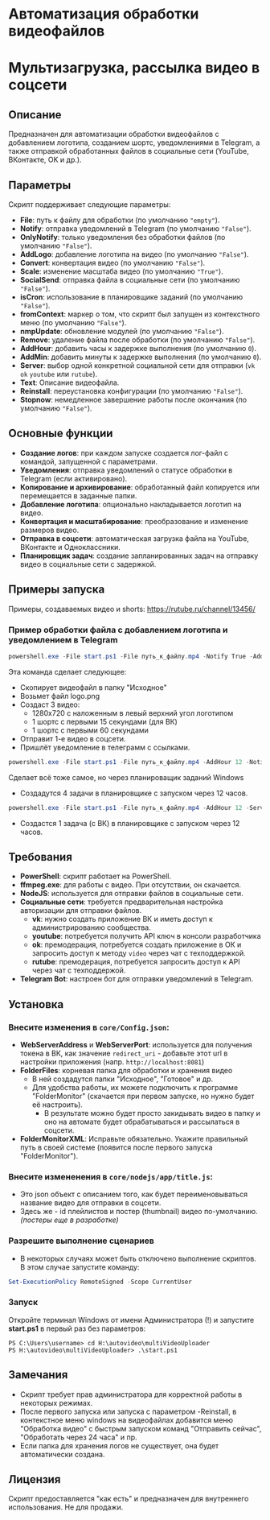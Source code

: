 # Автоматизация обработки видеофайлов
# Мультизагрузка, рассылка видео в соцсети

## Описание

Предназначен для автоматизации обработки видеофайлов с добавлением логотипа, созданием шортс, уведомлениями в Telegram, а также отправкой обработанных файлов в социальные сети (YouTube, ВКонтакте, OK и др.).

## Параметры

Скрипт поддерживает следующие параметры:

- **File**: путь к файлу для обработки (по умолчанию `"empty"`).
- **Notify**: отправка уведомлений в Telegram (по умолчанию `"False"`).
- **OnlyNotify**: только уведомления без обработки файлов (по умолчанию `"False"`).
- **AddLogo**: добавление логотипа на видео (по умолчанию `"False"`).
- **Convert**: конвертация видео (по умолчанию `"False"`).
- **Scale**: изменение масштаба видео (по умолчанию `"True"`).
- **SocialSend**: отправка файла в социальные сети (по умолчанию `"False"`).
- **isCron**: использование в планировщике заданий (по умолчанию `"False"`).
- **fromContext**: маркер о том, что скрипт был запущен из контекстного меню (по умолчанию `"False"`).
- **nmpUpdate**: обновление модулей (по умолчанию `"False"`).
- **Remove**: удаление файла после обработки (по умолчанию `"False"`).
- **AddHour**: добавить часы к задержке выполнения (по умолчанию `0`).
- **AddMin**: добавить минуты к задержке выполнения (по умолчанию `0`).
- **Server**: выбор одной конкретной социальной сети для отправки (`vk` `ok` `youtube` или `rutube`).
- **Text**: Описание видеофайла.
- **Reinstall**: переустановка конфигурации (по умолчанию `"False"`).
- **Stopnow**: немедленное завершение работы после окончания (по умолчанию `"False"`).

## Основные функции

- **Создание логов**: при каждом запуске создается лог-файл с командой, запущенной с параметрами.
- **Уведомления**: отправка уведомлений о статусе обработки в Telegram (если активировано).
- **Копирование и архивирование**: обработанный файл копируется или перемещается в заданные папки.
- **Добавление логотипа**: опционально накладывается логотип на видео.
- **Конвертация и масштабирование**: преобразование и изменение размеров видео.
- **Отправка в соцсети**: автоматическая загрузка файла на YouTube, ВКонтакте и Одноклассники.
- **Планировщик задач**: создание запланированных задач на отправку видео в социальные сети с задержкой.

## Примеры запуска
Примеры, создаваемых видео и shorts: https://rutube.ru/channel/13456/

### Пример обработки файла с добавлением логотипа и уведомлением в Telegram

```powershell
powershell.exe -File start.ps1 -File путь_к_файлу.mp4 -Notify True -AddLogo True -SocialSend True
```
Эта команда сделает следующее:
- Скопирует видеофайл в папку "Исходное"
- Возьмет файл logo.png
- Создаст 3 видео:
  - 1280x720 с наложенным в левый верхний угол логотипом
  - 1 шортс с первыми 15 секундами (для ВК)
  - 1 шортс с первыми 60 секундами
- Отправит 1-е видео в соцсети.
- Пришлёт уведомление в телеграмм с ссылками.


```powershell
powershell.exe -File start.ps1 -File путь_к_файлу.mp4 -AddHour 12 -Notify True -AddLogo True -SocialSend True 
```
Сделает всё тоже самое, но через планироващик заданий Windows
 - Создадутся 4 задачи в планировщике с запуском через 12 часов.


```powershell
powershell.exe -File start.ps1 -File путь_к_файлу.mp4 -AddHour 12 -Server vk -Notify True -AddLogo True -SocialSend True 
```
 - Создастся 1 задача (с ВК) в планировщике с запуском через 12 часов.

## Требования
- **PowerShell**: скрипт работает на PowerShell.
- **ffmpeg.exe**: для работы с видео. При отсутствии, он скачается.
- **NodeJS**: используется для отправки файлов в социальные сети.
- **Социальные сети**: требуется предварительная настройка авторизации для отправки файлов.
  - **vk**: нужно создать приложение ВК и иметь доступ к администрированию сообщества.
  - **youtube**: потребуется получить API ключ в консоли разработчика
  - **ok**: премодерация, потребуется создать приложение в ОК и запросить доступ к методу `video` через чат с техподдержкой.
  - **rutube**: премодерация, потребуется запросить доступ к API через чат с техподдержой.
- **Telegram Bot**: настроен бот для отправки уведомлений в Telegram.

## Установка
### Внесите изменения в `core/Config.json`:
- **WebServerAddress** и **WebServerPort**: используется для получения токена в ВК, как значение `redirect_uri` - добавьте этот url в настройки приложения (напр. `http://localhost:8081`)
- **FolderFiles**: корневая папка для обработки и хранения видео
  - В ней создадутся папки "Исходное", "Готовое" и др.
  - Для удобства работы, их можете подключить к программе "FolderMonitor" (скачается при первом запуске, но нужно будет её настроить).
    - В результате можно будет просто закидывать видео в папку и оно на автомате будет обрабатываться и рассылаться в соцсети.
- **FolderMonitorXML**: Исправьте обязательно. Укажите правильный путь в своей системе (появится после первого запуска "FolderMonitor").

### Внесите измененения в `core/nodejs/app/title.js`:
- Это json объект с описанием того, как будет переименовываться название видео для отправки в соцсети.
- Здесь же - id плейлистов и постер (thumbnail) видео по-умолчанию. *(постеры еще в разработке)*

### Разрешите выполнение сценариев
- В некоторых случаях может быть отключено выполнение скриптов. В этом случае запустите команду:
```powershell
Set-ExecutionPolicy RemoteSigned -Scope CurrentUser
```

### Запуск
Откройте терминал Windows от имени Администратора (!) и запустите **start.ps1** в первый раз без параметров:
```console
PS C:\Users\username> cd H:\autovideo\multiVideoUploader
PS H:\autovideo\multiVideoUploader> .\start.ps1
```

## Замечания
- Скрипт требует прав администратора для корректной работы в некоторых режимах.
- После первого запуска или запуска с параметром -Reinstall, в контекстное меню windows на видеофайлах добавится меню "Обработка видео" с быстрым запуском команд "Отправить сейчас", "Обработать через 24 часа" и пр.
- Если папка для хранения логов не существует, она будет автоматически создана.

## Лицензия
Скрипт предоставляется "как есть" и предназначен для внутреннего использования. Не для продажи.

